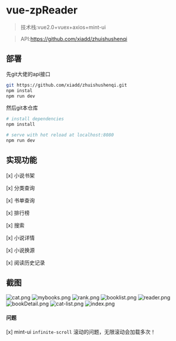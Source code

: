 # vue-zpReader

> 技术栈:vue2.0+vuex+axios+mint-ui

> API:https://github.com/xiadd/zhuishushenqi

## 部署
先git大佬的api接口
```bash
git https://github.com/xiadd/zhuishushenqi.git
npm instal
npm run dev
```
然后git本仓库
``` bash
# install dependencies
npm install

# serve with hot reload at localhost:8080
npm run dev

```
## 实现功能

[x] 小说书架

[x] 分类查询

[x] 书单查询

[x] 排行榜

[x] 搜索

[x] 小说详情

[x] 小说换源

[x] 阅读历史记录

## 截图
![cat.png](https://github.com/ZpsssLll/vue-zpReader/master/screensho/cat.png)
![mybooks.png](https://github.com/ZpsssLll/vue-zpReader/master/screensho/mybooks.png)
![rank.png](https://github.com/ZpsssLll/vue-zpReader/master/screensho/rank.png)
![booklist.png](https://github.com/ZpsssLll/vue-zpReader/master/screensho/booklist.png)
![reader.png](https://github.com/ZpsssLll/vue-zpReader/master/screensho/reader.png)
![bookDetail.png](https://github.com/ZpsssLll/vue-zpReader/master/screensho/bookDetail.png)
![cat-list.png](https://github.com/ZpsssLll/vue-zpReader/master/screensho/cat-list.png)
![index.png](https://github.com/ZpsssLll/vue-zpReader/master/screensho/index.png)

#### 问题
[x] mint-ui ```infinite-scroll``` 滚动的问题，无限滚动会加载多次！
